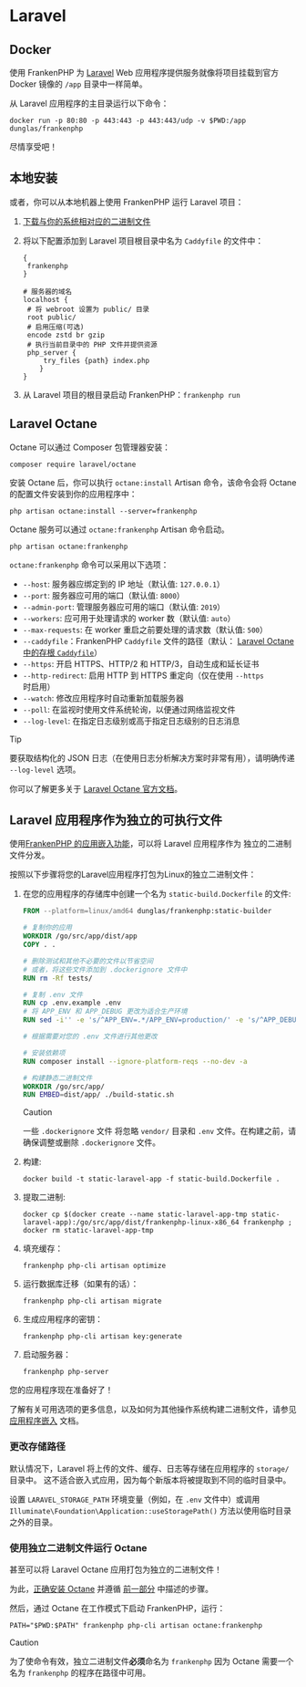 # Laravel

## Docker

使用 FrankenPHP 为 [Laravel](https://laravel.com) Web 应用程序提供服务就像将项目挂载到官方 Docker 镜像的 `/app` 目录中一样简单。

从 Laravel 应用程序的主目录运行以下命令：

```console
docker run -p 80:80 -p 443:443 -p 443:443/udp -v $PWD:/app dunglas/frankenphp
```

尽情享受吧！

## 本地安装

或者，你可以从本地机器上使用 FrankenPHP 运行 Laravel 项目：

1. [下载与你的系统相对应的二进制文件](https://github.com/php/frankenphp/releases)
2. 将以下配置添加到 Laravel 项目根目录中名为 `Caddyfile` 的文件中：

   ```caddyfile
   {
   	frankenphp
   }

   # 服务器的域名
   localhost {
   	# 将 webroot 设置为 public/ 目录
   	root public/
   	# 启用压缩(可选)
   	encode zstd br gzip
   	# 执行当前目录中的 PHP 文件并提供资源
   	php_server {
   	    try_files {path} index.php
       }
   }
   ```

3. 从 Laravel 项目的根目录启动 FrankenPHP：`frankenphp run`

## Laravel Octane

Octane 可以通过 Composer 包管理器安装：

```console
composer require laravel/octane
```

安装 Octane 后，你可以执行 `octane:install` Artisan 命令，该命令会将 Octane 的配置文件安装到你的应用程序中：

```console
php artisan octane:install --server=frankenphp
```

Octane 服务可以通过 `octane:frankenphp` Artisan 命令启动。

```console
php artisan octane:frankenphp
```

`octane:frankenphp` 命令可以采用以下选项：

- `--host`: 服务器应绑定到的 IP 地址（默认值: `127.0.0.1`）
- `--port`: 服务器应可用的端口（默认值: `8000`）
- `--admin-port`: 管理服务器应可用的端口（默认值: `2019`）
- `--workers`: 应可用于处理请求的 worker 数（默认值: `auto`）
- `--max-requests`: 在 worker 重启之前要处理的请求数（默认值: `500`）
- `--caddyfile`：FrankenPHP `Caddyfile` 文件的路径（默认： [Laravel Octane 中的存根 `Caddyfile`](https://github.com/laravel/octane/blob/2.x/src/Commands/stubs/Caddyfile)）
- `--https`: 开启 HTTPS、HTTP/2 和 HTTP/3，自动生成和延长证书
- `--http-redirect`: 启用 HTTP 到 HTTPS 重定向（仅在使用 `--https` 时启用）
- `--watch`: 修改应用程序时自动重新加载服务器
- `--poll`: 在监视时使用文件系统轮询，以便通过网络监视文件
- `--log-level`: 在指定日志级别或高于指定日志级别的日志消息

> [!TIP]
> 要获取结构化的 JSON 日志（在使用日志分析解决方案时非常有用），请明确传递 `--log-level` 选项。

你可以了解更多关于 [Laravel Octane 官方文档](https://laravel.com/docs/octane)。

## Laravel 应用程序作为独立的可执行文件

使用[FrankenPHP 的应用嵌入功能](embed.md)，可以将 Laravel 应用程序作为
独立的二进制文件分发。

按照以下步骤将您的Laravel应用程序打包为Linux的独立二进制文件：

1. 在您的应用程序的存储库中创建一个名为 `static-build.Dockerfile` 的文件:

   ```dockerfile
   FROM --platform=linux/amd64 dunglas/frankenphp:static-builder

   # 复制你的应用
   WORKDIR /go/src/app/dist/app
   COPY . .

   # 删除测试和其他不必要的文件以节省空间
   # 或者，将这些文件添加到 .dockerignore 文件中
   RUN rm -Rf tests/

   # 复制 .env 文件
   RUN cp .env.example .env
   # 将 APP_ENV 和 APP_DEBUG 更改为适合生产环境
   RUN sed -i'' -e 's/^APP_ENV=.*/APP_ENV=production/' -e 's/^APP_DEBUG=.*/APP_DEBUG=false/' .env

   # 根据需要对您的 .env 文件进行其他更改

   # 安装依赖项
   RUN composer install --ignore-platform-reqs --no-dev -a

   # 构建静态二进制文件
   WORKDIR /go/src/app/
   RUN EMBED=dist/app/ ./build-static.sh
   ```

   > [!CAUTION]
   >
   > 一些 `.dockerignore` 文件
   > 将忽略 `vendor/` 目录和 `.env` 文件。在构建之前，请确保调整或删除 `.dockerignore` 文件。

2. 构建:

   ```console
   docker build -t static-laravel-app -f static-build.Dockerfile .
   ```

3. 提取二进制:

   ```console
   docker cp $(docker create --name static-laravel-app-tmp static-laravel-app):/go/src/app/dist/frankenphp-linux-x86_64 frankenphp ; docker rm static-laravel-app-tmp
   ```

4. 填充缓存：

   ```console
   frankenphp php-cli artisan optimize
   ```

5. 运行数据库迁移（如果有的话）：

   ```console
   frankenphp php-cli artisan migrate
   ```

6. 生成应用程序的密钥：

   ```console
   frankenphp php-cli artisan key:generate
   ```

7. 启动服务器：

   ```console
   frankenphp php-server
   ```

您的应用程序现在准备好了！

了解有关可用选项的更多信息，以及如何为其他操作系统构建二进制文件，请参见 [应用程序嵌入](embed.md)
文档。

### 更改存储路径

默认情况下，Laravel 将上传的文件、缓存、日志等存储在应用程序的 `storage/` 目录中。
这不适合嵌入式应用，因为每个新版本将被提取到不同的临时目录中。

设置 `LARAVEL_STORAGE_PATH` 环境变量（例如，在 `.env` 文件中）或调用 `Illuminate\Foundation\Application::useStoragePath()` 方法以使用临时目录之外的目录。

### 使用独立二进制文件运行 Octane

甚至可以将 Laravel Octane 应用打包为独立的二进制文件！

为此，[正确安装 Octane](#laravel-octane) 并遵循 [前一部分](#laravel-应用程序作为独立的可执行文件) 中描述的步骤。

然后，通过 Octane 在工作模式下启动 FrankenPHP，运行：

```console
PATH="$PWD:$PATH" frankenphp php-cli artisan octane:frankenphp
```

> [!CAUTION]
>
> 为了使命令有效，独立二进制文件**必须**命名为 `frankenphp`
> 因为 Octane 需要一个名为 `frankenphp` 的程序在路径中可用。
